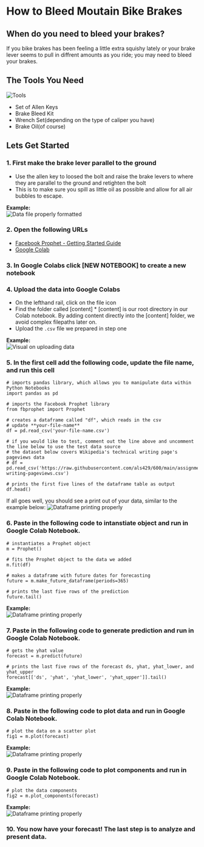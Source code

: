 # How to Bleed Moutain Bike Brakes
## When do you need to bleed your brakes?
If you bike brakes has been feeling a little extra squishy lately or your brake lever seems to pull in diffrent amounts as you ride; you may need to bleed your brakes. 

## The Tools You Need
![Tools]("https://cdn.shopify.com/s/files/1/0349/7357/files/Bleeding_Shimano_Brakes_blog_2_0fc6d5f3-740e-4c88-93c2-1d5ee9d3cca1.jpg?v=1557183256" "tools")</br>
* Set of Allen Keys
* Brake Bleed Kit
* Wrench Set(depending on the type of caliper you have)
* Brake Oil(of course)


## Lets Get Started
### 1. First make the brake lever parallel to the ground
* Use the allen key to loosed the bolt and raise the brake levers to where they are parallel to the ground and retighten the bolt
* This is to make sure you spill as little oil as possible and allow for all air bubbles to escape.

**Example:**</br>
![Data file properly formatted](data.jpg "Data for Facebook Prophet")

### 2.  Open the following URLs
* <a href="https://facebook.github.io/prophet/docs/quick_start.html#python-api">Facebook Prophet - Getting Started Guide</a>
* <a href="https://colab.research.google.com/">Google Colab</a> 

### 3. In Google Colabs click [NEW NOTEBOOK] to create a new notebook

### 4.  Upload the data into Google Colabs
* On the lefthand rail, click on the file icon
* Find the folder called [content]
         * [content] is our root directory in our Colab notebook. By adding content directly into the [content] folder, we avoid complex filepaths later on.
* Upload the `.csv` file we prepared in step one

**Example:**</br>
![Visual on uploading data](upload.jpg "Visual on uploading data")

### 5. In the first cell add the following code, update the file name, and run this cell

```
# imports pandas library, which allows you to manipulate data within Python Notebooks
import pandas as pd 

# imports the Facebook Prophet library
from fbprophet import Prophet

# creates a dataframe called "df", which reads in the csv
# update **your-file-name**
df = pd.read_csv('your-file-name.csv')

# if you would like to test, comment out the line above and uncomment the line below to use the test data source
# the dataset below covers Wikipedia's technical writing page's pageviews data
# df = pd.read_csv('https://raw.githubusercontent.com/als429/600/main/assignments/3/technical-writing-pageviews.csv')

# prints the first five lines of the dataframe table as output
df.head()
```

If all goes well, you should see a print out of your data, similar to the example below:
![Dataframe printing properly](cell1.jpg "Dataframe in cell1 printing")


### 6. Paste in the following code to intanstiate object and run in Google Colab Notebook.

```
# instantiates a Prophet object
m = Prophet()

# fits the Prophet object to the data we added
m.fit(df)

# makes a dataframe with future dates for forecasting
future = m.make_future_dataframe(periods=365)

# prints the last five rows of the prediction
future.tail()
```

**Example:**</br>
![Dataframe printing properly](cell2.jpg "Dataframe in cell2 printing")


### 7. Paste in the following code to generate prediction and run in Google Colab Notebook.

```
# gets the yhat value
forecast = m.predict(future)

# prints the last five rows of the forecast ds, yhat, yhat_lower, and yhat_upper 
forecast[['ds', 'yhat', 'yhat_lower', 'yhat_upper']].tail()
```

**Example:**</br>
![Dataframe printing properly](cell3.jpg "Dataframe in cell3 printing")


### 8. Paste in the following code to plot data and run in Google Colab Notebook.

```
# plot the data on a scatter plot
fig1 = m.plot(forecast)
```

**Example:**</br>
![Dataframe printing properly](cell4.jpg "Dataframe in cell4 printing")


### 9. Paste in the following code to plot components and run in Google Colab Notebook.

```
# plot the data components 
fig2 = m.plot_components(forecast)
```

**Example:**</br>
![Dataframe printing properly](cell5.jpg "Dataframe in cell4 printing")

### 10. You now have your forecast! The last step is to analyze and present data.